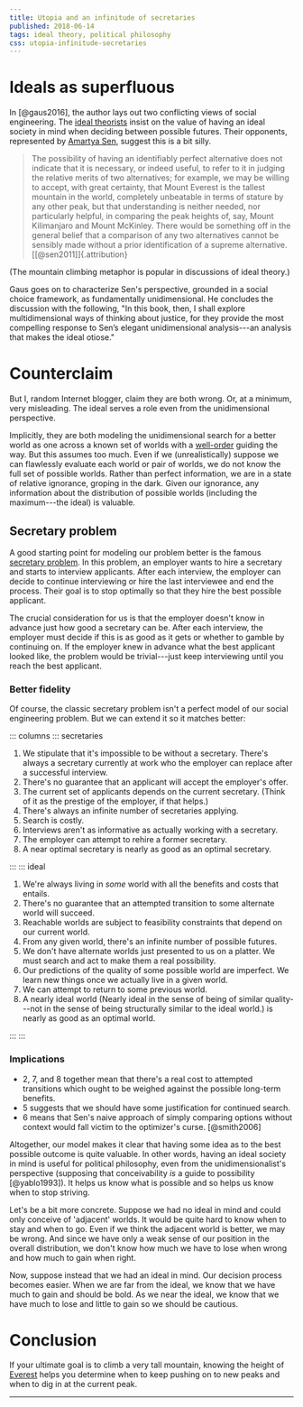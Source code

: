 ```yaml
---
title: Utopia and an infinitude of secretaries
published: 2018-06-14
tags: ideal theory, political philosophy
css: utopia-infinitude-secretaries
---
```


# Ideals as superfluous

In [@gaus2016], the author lays out two conflicting views of social engineering. The [ideal theorists](https://plato.stanford.edu/entries/rawls/#IdeNonIdeThe) insist on the value of having an ideal society in mind when deciding between possible futures. Their opponents, represented by [Amartya Sen](https://en.wikipedia.org/wiki/Amartya_Sen), suggest this is a bit silly.

<blockquote>
The possibility of having an identifiably perfect alternative does not indicate that it is necessary, or indeed useful, to refer to it in judging the relative merits of two alternatives; for example, we may be willing to accept, with great certainty, that Mount Everest is the tallest mountain in the world, completely unbeatable in terms of stature by any other peak, but that understanding is neither needed, nor particularly helpful, in comparing the peak heights of, say, Mount Kilimanjaro and Mount McKinley. There would be something off in the general belief that a comparison of any two alternatives cannot be sensibly made without a prior identification of a supreme alternative. [[@sen2011]]{.attribution}
</blockquote>

(The mountain climbing metaphor is popular in discussions of ideal theory.)

Gaus goes on to characterize Sen's perspective, grounded in a social choice framework, as fundamentally unidimensional. He concludes the discussion with the following, "In this book, then, I shall explore multidimensional ways of thinking about justice, for they provide the most compelling response to Sen’s elegant unidimensional analysis---an analysis that makes the ideal otiose."

# Counterclaim

But I, random Internet blogger, claim they are both wrong. Or, at a minimum, very misleading. The ideal serves a role even from the unidimensional perspective.

Implicitly, they are both modeling the unidimensional search for a better world as one across a known set of worlds with a [well-order](https://en.wikipedia.org/wiki/Well-order) guiding the way. But this assumes too much. Even if we (unrealistically) suppose we can flawlessly evaluate each world or pair of worlds, we do not know the full set of possible worlds. Rather than perfect information, we are in a state of relative ignorance, groping in the dark. Given our ignorance, any information about the distribution of possible worlds (including the maximum---the ideal) is valuable.

## Secretary problem

A good starting point for modeling our problem better is the famous [secretary problem](https://en.wikipedia.org/wiki/Secretary_problem). In this problem, an employer wants to hire a secretary and starts to interview applicants. After each interview, the employer can decide to continue interviewing or hire the last interviewee and end the process. Their goal is to stop optimally so that they hire the best possible applicant.

The crucial consideration for us is that the employer doesn't know in advance just how good a secretary can be. After each interview, the employer must decide if this is as good as it gets or whether to gamble by continuing on. If the employer knew in advance what the best applicant looked like, the problem would be trivial---just keep interviewing until you reach the best applicant.

### Better fidelity

Of course, the classic secretary problem isn't a perfect model of our social engineering problem. But we can extend it so it matches better:

::: columns
::: secretaries

1. We stipulate that it's impossible to be without a secretary. There's always a secretary currently at work who the employer can replace after a successful interview.
2. There's no guarantee that an applicant will accept the employer's offer.
3. The current set of applicants depends on the current secretary. (Think of it as the prestige of the employer, if that helps.)
4. There's always an infinite number of secretaries applying.
5. Search is costly.
6. Interviews aren't as informative as actually working with a secretary.
7. The employer can attempt to rehire a former secretary.
8. A near optimal secretary is nearly as good as an optimal secretary.

:::
::: ideal

1. We're always living in *some* world with all the benefits and costs that entails.
2. There's no guarantee that an attempted transition to some alternate world will succeed.
3. Reachable worlds are subject to feasibility constraints that depend on our current world.
4. From any given world, there's an infinite number of possible futures.
5. We don't have alternate worlds just presented to us on a platter. We must search and act to make them a real possibility.
6. Our predictions of the quality of some possible world are imperfect. We learn new things once we actually live in a given world.
7. We can attempt to return to some previous world.
8. A nearly ideal world (Nearly ideal in the sense of being of similar quality---not in the sense of being structurally similar to the ideal world.) is nearly as good as an optimal world.

:::
:::

### Implications

- 2, 7, and 8 together mean that there's a real cost to attempted transitions which ought to be weighed against the possible long-term benefits.
- 5 suggests that we should have some justification for continued search.
- 6 means that Sen's naive approach of simply comparing options without context would fall victim to the optimizer's curse. [@smith2006]

Altogether, our model makes it clear that having some idea as to the best possible outcome is quite valuable. In other words, having an ideal society in mind is useful for political philosophy, even from the unidimensionalist's perspective (supposing that conceivability *is* a guide to possibility [@yablo1993]). It helps us know what is possible and so helps us know when to stop striving.

Let's be a bit more concrete. Suppose we had no ideal in mind and could only conceive of 'adjacent' worlds. It would be quite hard to know when to stay and when to go. Even if we think the adjacent world is better, we may be wrong. And since we have only a weak sense of our position in the overall distribution, we don't know how much we have to lose when wrong and how much to gain when right.

Now, suppose instead that we had an ideal in mind. Our decision process becomes easier. When we are far from the ideal, we know that we have much to gain and should be bold. As we near the ideal, we know that we have much to lose and little to gain so we should be cautious.

# Conclusion

If your ultimate goal is to climb a very tall mountain, knowing the height of [Everest](https://en.wikipedia.org/wiki/Mount_Everest) helps you determine when to keep pushing on to new peaks and when to dig in at the current peak.

<hr class="references">
